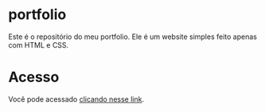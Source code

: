 # portfolio
Este é o repositório do meu portfolio. Ele é um website simples feito apenas com HTML e CSS.
# Acesso
Você pode acessado [clicando nesse link](https://dehrangerz9.github.io/portfolio/).

